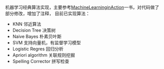机器学习经典算法实现，主要参考[MachineLearninginAction](http://www.manning.com/pharrington/)一书，对代码做了部分修改，增加了注释，
目前已实现算法：

* KNN              邻近算法
* Decision Tree    决策树
* Naive Bayes      朴素贝叶斯
* SVM              支持向量机，有监督学习模型
* Logistic Regres  回归分析
* Apriori algorithm 关联规则挖掘
* Spelling Corrector 拼写检查
